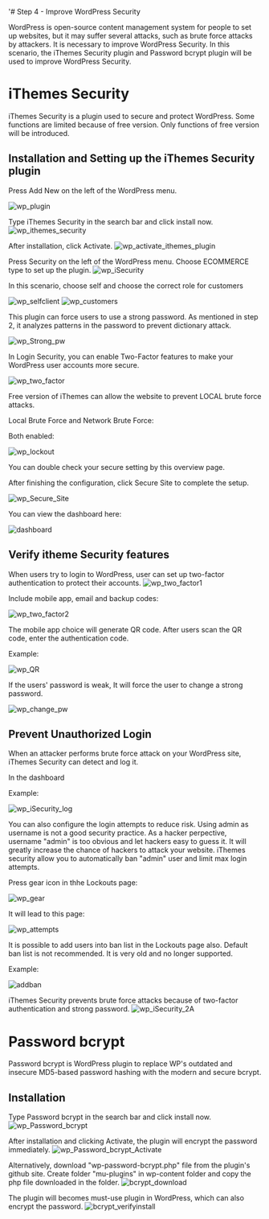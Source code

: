 '# Step 4 - Improve WordPress Security

WordPress is open-source content management system for people to set up websites, but it may suffer several attacks, such as brute force attacks by attackers. It is necessary to improve WordPress Security. In this scenario, the iThemes Security plugin and Password bcrypt plugin will be used to improve WordPress Security.
# iThemes Security
iThemes Security is a plugin used to secure and protect WordPress. Some functions are limited because of free version. Only functions of free version will be introduced.

## Installation and Setting up the iThemes Security plugin
Press Add New on the left of the WordPress menu.

![wp_plugin](./assets/wp_plugin.png)

Type iThemes Security in the search bar and click install now.
![wp_ithemes_security](./assets/wp_ithemes_security1.png)

After installation, click Activate.
![wp_activate_ithemes_plugin](./assets/wp_activate_ithemes_plugin1.png)

Press Security on the left of the WordPress menu.
Choose ECOMMERCE type to set up the plugin.
![wp_iSecurity](./assets/wp_iSecurity.png)

In this scenario, choose self and choose the correct role for customers

![wp_selfclient](./assets/selfclient.png)
![wp_customers](./assets/selectcustomer.png)

This plugin can force users to use a strong password. As mentioned in step 2, it analyzes patterns in the password to prevent dictionary attack.

![wp_Strong_pw](./assets/wp_Strong_pw.png)

In Login Security, you can enable Two-Factor features to make your WordPress user accounts more secure.

![wp_two_factor](./assets/wp_two_factor.png)

Free version of iThemes can allow the website to prevent LOCAL brute force attacks.

Local Brute Force and Network Brute Force:

Both enabled:

![wp_lockout](./assets/lockouts.png)

You can double check your secure setting by this overview page.

After finishing the configuration, click Secure Site to complete the setup.

![wp_Secure_Site](./assets/wp_Secure_Site.png)

You can view the dashboard here:

![dashboard](./assets/dashboard1.png)

## Verify itheme Security features
When users try to login to WordPress, user can set up two-factor authentication to protect their accounts.
![wp_two_factor1](./assets/wp_two_factor1.png)

Include mobile app, email and backup codes:

![wp_two_factor2](./assets/wp_two_factor2.png)

The mobile app choice will generate QR code. After users scan the QR code, enter the authentication code.

Example:

![wp_QR](./assets/QRcode.png)

If the users' password is weak, It will force the user to change a strong password.

![wp_change_pw](./assets/wp_change_pw.png)

## Prevent Unauthorized Login 

When an attacker performs brute force attack on your WordPress site, iThemes Security can detect and log it.

In the dashboard

Example:

![wp_iSecurity_log](./assets/wp_iSecurity_log.png)

You can also configure the login attempts to reduce risk. Using admin as username is not a good security practice. As a hacker perpective, username "admin" is too obvious and let hackers easy to guess it. It will greatly increase the chance of hackers to attack your website.
iThemes security allow you to automatically ban "admin" user and limit max login attempts. 

Press gear icon in thhe Lockouts page:

![wp_gear](./assets/attempt0.png)

It will lead to this page:

![wp_attempts](./assets/attempts.png)

It is possible to add users into ban list in the Lockouts page also. Default ban list is not recommended. It is very old and no longer supported. 

Example:

![addban](./assets/addban.png)

iThemes Security prevents brute force attacks because of two-factor authentication and strong password.
![wp_iSecurity_2A](./assets/wp_iSecurity_2A.png)

# Password bcrypt
Password bcrypt is WordPress plugin to replace WP's outdated and insecure MD5-based password hashing with the modern and secure bcrypt.

## Installation
Type Password bcrypt in the search bar and click install now.
![wp_Password_bcrypt](./assets/wp_Password_bcrypt.png)

After installation and clicking Activate, the plugin will encrypt the password immediately.
![wp_Password_bcrypt_Activate](./assets/wp_Password_bcrypt_Activate.png)
 
Alternatively, download "wp-password-bcrypt.php" file from the plugin's github site.
Create folder "mu-plugins" in wp-content folder and copy the php file downloaded in the folder.
![bcrypt_download](./assets/bcrypt_download.PNG)

The plugin will becomes must-use plugin in WordPress, which can also encrypt the password.
![bcrypt_verifyinstall](./assets/bcrypt_verifyinstall.PNG)
